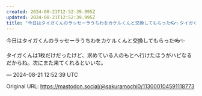 ```yaml
---
created: 2024-08-21T12:52:39.995Z
updated: 2024-08-21T12:52:39.995Z
title: "今日はタイガくんのラッセーラうちわをカケルくんと交換してもらった👓️✨️タイガく[...]"
---
```


<p>今日はタイガくんのラッセーラうちわをカケルくんと交換してもらった👓️✨️</p><p>タイガくんは1枚だけだったけど、求めている人のもとへ行けたほうがハピなるだからね。次にまた来てくれるといいな。</p>

&mdash; 2024-08-21 12:52:39 UTC

Original URL: https://mastodon.social/@sakuramochi0/113000104591118773
